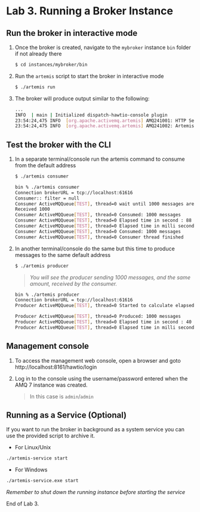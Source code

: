 # Lab 3. Running a Broker Instance

## Run the broker in interactive mode

1. Once the broker is created, navigate to the `mybroker` instance `bin` folder if not already there

   ```sh
   $ cd instances/mybroker/bin
   ```

1. Run the `artemis` script to start the broker in interactive mode

   ```sh
   $ ./artemis run
   ```

1. The broker will produce output similar to the following:

   ```sh
   ...
   INFO  | main | Initialized dispatch-hawtio-console plugin
   23:54:24,475 INFO  [org.apache.activemq.artemis] AMQ241001: HTTP Server started at http://localhost:8161
   23:54:24,475 INFO  [org.apache.activemq.artemis] AMQ241002: Artemis Jolokia REST API available at http://localhost:8161/jolokia
   ```

## Test the broker with the CLI

1. In a separate terminal/console run the artemis command to consume from the default address

   ```sh
   $ ./artemis consumer
   ```
   
   ```bash
   bin % ./artemis consumer
   Connection brokerURL = tcp://localhost:61616
   Consumer:: filter = null
   Consumer ActiveMQQueue[TEST], thread=0 wait until 1000 messages are consumed
   Received 1000
   Consumer ActiveMQQueue[TEST], thread=0 Consumed: 1000 messages
   Consumer ActiveMQQueue[TEST], thread=0 Elapsed time in second : 88 s
   Consumer ActiveMQQueue[TEST], thread=0 Elapsed time in milli second : 88300 milli seconds
   Consumer ActiveMQQueue[TEST], thread=0 Consumed: 1000 messages
   Consumer ActiveMQQueue[TEST], thread=0 Consumer thread finished
   ```

1. In another terminal/console do the same but this time to produce messages to the same default address

   ```sh
   $ ./artemis producer
   ```

   >  *You will see the producer sending 1000 messages, and the same amount, received by the consumer.*
      
      ```bash
      bin % ./artemis producer
      Connection brokerURL = tcp://localhost:61616
      Producer ActiveMQQueue[TEST], thread=0 Started to calculate elapsed time ...

      Producer ActiveMQQueue[TEST], thread=0 Produced: 1000 messages
      Producer ActiveMQQueue[TEST], thread=0 Elapsed time in second : 40 s
      Producer ActiveMQQueue[TEST], thread=0 Elapsed time in milli second : 40558 milli seconds
      ```

## Management console

1. To access the management web console, open a browser and goto http://localhost:8161/hawtio/login
1. Log in to the console using the username/password entered when the AMQ 7 instance was created.

   > In this case is `admin`/`admin`

## Running as a Service (Optional)

If you want to run the broker in background as a system service you can use the provided script to archive it.

* For Linux/Unix

```sh
./artemis-service start
```

* For Windows

```sh
./artemis-service.exe start
```

*Remember to shut down the running instance before starting the service*

End of Lab 3.
